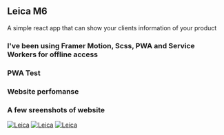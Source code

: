 ## Leica M6

A simple react app that can show your clients information of your product

### I've been using Framer Motion, Scss, PWA and Service Workers for offline access

### PWA Test

### Website perfomanse

### A few sreenshots of website

[![Leica](https://ibb.co/s9PLKnh)]()
[![Leica](https://ibb.co/f0BRYDL)]()
[![Leica](https://ibb.co/f0BRYDL)]()
